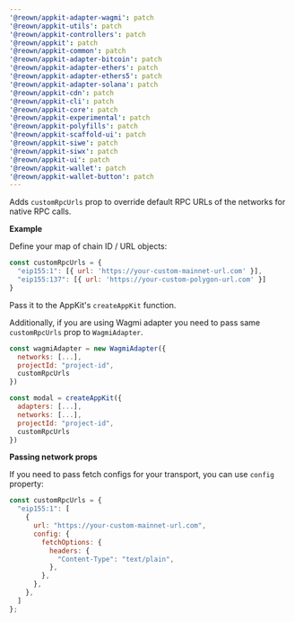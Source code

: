 ```yaml
---
'@reown/appkit-adapter-wagmi': patch
'@reown/appkit-utils': patch
'@reown/appkit-controllers': patch
'@reown/appkit': patch
'@reown/appkit-common': patch
'@reown/appkit-adapter-bitcoin': patch
'@reown/appkit-adapter-ethers': patch
'@reown/appkit-adapter-ethers5': patch
'@reown/appkit-adapter-solana': patch
'@reown/appkit-cdn': patch
'@reown/appkit-cli': patch
'@reown/appkit-core': patch
'@reown/appkit-experimental': patch
'@reown/appkit-polyfills': patch
'@reown/appkit-scaffold-ui': patch
'@reown/appkit-siwe': patch
'@reown/appkit-siwx': patch
'@reown/appkit-ui': patch
'@reown/appkit-wallet': patch
'@reown/appkit-wallet-button': patch
---
```


Adds `customRpcUrls` prop to override default RPC URLs of the networks for native RPC calls.

**Example**

Define your map of chain ID / URL objects:

```jsx
const customRpcUrls = {
  "eip155:1": [{ url: 'https://your-custom-mainnet-url.com' }],
  "eip155:137": [{ url: 'https://your-custom-polygon-url.com' }]
}
```

Pass it to the AppKit's `createAppKit` function.

Additionally, if you are using Wagmi adapter you need to pass same `customRpcUrls` prop to `WagmiAdapter`.

```jsx
const wagmiAdapter = new WagmiAdapter({
  networks: [...],
  projectId: "project-id",
  customRpcUrls
})

const modal = createAppKit({
  adapters: [...],
  networks: [...],
  projectId: "project-id",
  customRpcUrls
})
```

**Passing network props**

If you need to pass fetch configs for your transport, you can use `config` property:

```jsx
const customRpcUrls = {
  "eip155:1": [
    {
      url: "https://your-custom-mainnet-url.com",
      config: {
        fetchOptions: {
          headers: {
            "Content-Type": "text/plain",
          },
        },
      },
    },
  ]
};
```
